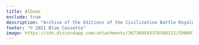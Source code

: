 ```yaml
---
title: Albums
exclude: true
description: "Archive of the Editions of the Civilization Battle Royale"
footer: "© 2021 Blue Cassette"
image: https://cdn.discordapp.com/attachments/367369543376568322/590607288377802782/CBR_Logo.png
---
```


<Editions />
